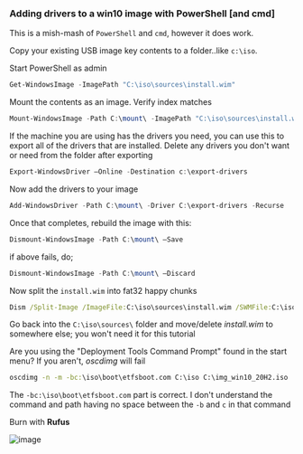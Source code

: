 ### Adding drivers to a win10 image with PowerShell [and cmd]

This is a mish-mash of ```PowerShell``` and ```cmd```, however it does work.

Copy your existing USB image key contents to a folder..like ```c:\iso```.

Start PowerShell as admin
```powershell
Get-WindowsImage -ImagePath "C:\iso\sources\install.wim"
```

Mount the contents as an image. Verify index matches
```powershell
Mount-WindowsImage -Path C:\mount\ -ImagePath "C:\iso\sources\install.wim" -Index 1
```

If the machine you are using has the drivers you need, you can use this to export all of the drivers that are installed.
Delete any drivers you don't want or need from the folder after exporting
```powershell
Export-WindowsDriver –Online -Destination c:\export-drivers
```

Now add the drivers to your image

```powershell
Add-WindowsDriver -Path C:\mount\ -Driver C:\export-drivers -Recurse
```


Once that completes, rebuild the image with this:
```powershell
Dismount-WindowsImage -Path C:\mount\ –Save
```
if above fails, do;

```powershell
Dismount-WindowsImage -Path C:\mount\ –Discard
```

Now split the ```install.wim``` into fat32 happy chunks

```cmd
Dism /Split-Image /ImageFile:C:\iso\sources\install.wim /SWMFile:C:\iso\sources\install.swm /FileSize:3999     
```

Go back into the ```C:\iso\sources\``` folder and move/delete *install.wim* to somewhere else; you won't need it for this tutorial

Are you using the "Deployment Tools Command Prompt" found in the start menu?  If you aren't, *oscdimg* will fail

```cmd
oscdimg -n -m -bc:\iso\boot\etfsboot.com C:\iso C:\img_win10_20H2.iso
```

The ```-bc:\iso\boot\etfsboot.com``` part is correct. I don't understand the command and path having no space between the ```-b``` and ```c``` in that command


Burn with **Rufus**

![image](https://user-images.githubusercontent.com/10509740/156253753-b9f0896a-5f7b-4396-add5-f642a8c87a0d.png)

